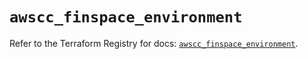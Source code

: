 # `awscc_finspace_environment`

Refer to the Terraform Registry for docs: [`awscc_finspace_environment`](https://registry.terraform.io/providers/hashicorp/awscc/0.70.0/docs/resources/finspace_environment).
